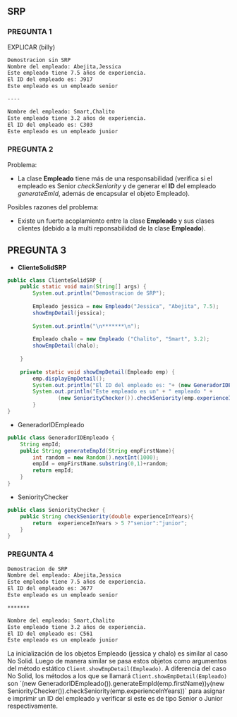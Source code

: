 ## SRP

### PREGUNTA 1

EXPLICAR (billy)

```txt
Demostracion sin SRP
Nombre del empleado: Abejita,Jessica
Este empleado tiene 7.5 años de experiencia.
El ID del empleado es: J917
Este empleado es un empleado senior

----

Nombre del empleado: Smart,Chalito
Este empleado tiene 3.2 años de experiencia.
El ID del empleado es: C303
Este empleado es un empleado junior
```

### PREGUNTA 2

Problema:
- La clase **Empleado** tiene más de una responsabilidad (verifica si el empleado es Senior *checkSeniority* y de generar el **ID** del empleado *generateEmId*, además de encapsular el objeto Empleado).

Posibles razones del problema:
- Existe un fuerte acoplamiento entre la clase **Empleado** y sus clases clientes (debido a la multi reponsabilidad de la clase **Empleado**).



## PREGUNTA 3
* **ClienteSolidSRP**
```java
public class ClienteSolidSRP {  
    public static void main(String[] args) {  
        System.out.println("Demostracion de SRP");  
  
        Empleado jessica = new Empleado("Jessica", "Abejita", 7.5);  
        showEmpDetail(jessica);  
  
        System.out.println("\n*******\n");  
  
        Empleado chalo = new Empleado ("Chalito", "Smart", 3.2);  
        showEmpDetail(chalo);  
  
    }  
  
    private static void showEmpDetail(Empleado emp) {  
        emp.displayEmpDetail();  
        System.out.println("El ID del empleado es: "+ (new GeneradorIDEmpleado()).generateEmpId(emp.firstName));  
        System.out.println("Este empleado es un" + " empleado " +  
                (new SeniorityChecker()).checkSeniority(emp.experienceInYears));  
        }  
}
```
* GeneradorIDEmpleado
```java
public class GeneradorIDEmpleado {  
    String empId;  
    public String generateEmpId(String empFirstName){  
        int random = new Random().nextInt(1000);  
        empId = empFirstName.substring(0,1)+random;  
        return empId;  
    }  
}
```
* SeniorityChecker
```java
public class SeniorityChecker {  
    public String checkSeniority(double experienceInYears){  
        return  experienceInYears > 5 ?"senior":"junior";  
    }  
}
```

### PREGUNTA 4
```txt
Demostracion de SRP
Nombre del empleado: Abejita,Jessica
Este empleado tiene 7.5 años de experiencia.
El ID del empleado es: J677
Este empleado es un empleado senior

*******

Nombre del empleado: Smart,Chalito
Este empleado tiene 3.2 años de experiencia.
El ID del empleado es: C561
Este empleado es un empleado junior
```
La inicialización de los objetos Empleado (jessica y chalo) es similar al caso No Solid. Luego de manera similar se pasa estos objetos como argumentos del método estático `Client.showEmpDetail(Empleado)`. A diferencia del caso No Solid, los métodos a los que se llamará `Client.showEmpDetail(Empleado)` son ´(new GeneradorIDEmpleado()).generateEmpId(emp.firstName))` y `(new SeniorityChecker()).checkSeniority(emp.experienceInYears))` para asignar e imprimir un ID del empleado y verificar si este es de tipo Senior o Junior respectivamente.
